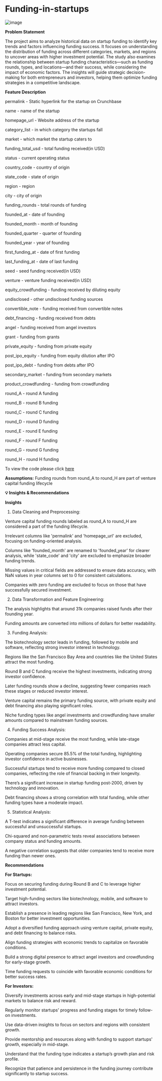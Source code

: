 # Funding-in-startups
![image](https://github.com/user-attachments/assets/2a53d583-1e2e-4082-a8a3-69c55abf7367)

**Problem Statement**

The project aims to analyze historical data on startup funding to identify key trends and factors influencing funding success. It focuses on understanding the distribution of funding across different categories, markets, and regions to uncover areas with higher investment potential. The study also examines the relationship between startup funding characteristics—such as funding rounds, types, and locations—and their success, while considering the impact of economic factors. The insights will guide strategic decision-making for both entrepreneurs and investors, helping them optimize funding strategies in a competitive landscape.

**Feature Description**

permalink - Static hyperlink for the startup on Crunchbase

name - name of the startup

homepage_url - Website address of the startup

category_list - in which category the startups fall

market - which market the startup caters to

funding_total_usd - total funding received(in USD)

status - current operating status

country_code - country of origin

state_code - state of origin

region - region

city - city of origin

funding_rounds - total rounds of funding

founded_at - date of founding

founded_month - month of founding

founded_quarter - quarter of founding

founded_year - year of founding

first_funding_at - date of first funding

last_funding_at - date of last funding

seed - seed funding received(in USD)

venture - venture funding received(in USD)

equity_crowdfunding - funding received by diluting equity

undisclosed - other undisclosed funding sources

convertible_note - funding received from convertible notes

debt_financing - funding received from debts

angel - funding received from angel investors

grant - funding from grants

private_equity - funding from private equity

post_ipo_equity - funding from equity dilution after IPO

post_ipo_debt - funding from debts after IPO

secondary_market - funding from secondary markets

product_crowdfunding - funding from crowdfunding

round_A - round A funding

round_B - round B funding

round_C - round C funding

round_D - round D funding

round_E - round E funding

round_F - round F funding

round_G - round G funding

round_H - round H funding

To view the code please click [here](https://github.com/vaishali071017/Funding-in-startups/blob/main/Funding_in_Starups.ipynb)

**Assumptions:** Funding rounds from round_A to round_H are part of venture capital funding lifecycle

**💡 Insights & Recommendations**

**Insights**

1. Data Cleaning and Preprocessing:

Venture capital funding rounds labeled as round_A to round_H are considered a part of the funding lifecycle.

Irrelevant columns like 'permalink' and 'homepage_url' are excluded, focusing on funding-oriented analysis.

Columns like 'founded_month' are renamed to 'founded_year' for clearer analysis, while 'state_code' and 'city' are excluded to emphasize broader funding trends.

Missing values in critical fields are addressed to ensure data accuracy, with NaN values in year columns set to 0 for consistent calculations.

Companies with zero funding are excluded to focus on those that have successfully secured investment.

2. Data Transformation and Feature Engineering:

The analysis highlights that around 31k companies raised funds after their founding year.

Funding amounts are converted into millions of dollars for better readability.

3. Funding Analysis:

The biotechnology sector leads in funding, followed by mobile and software, reflecting strong investor interest in technology.

Regions like the San Francisco Bay Area and countries like the United States attract the most funding.

Round B and C funding receive the highest investments, indicating strong investor confidence.

Later funding rounds show a decline, suggesting fewer companies reach these stages or reduced investor interest.

Venture capital remains the primary funding source, with private equity and debt financing also playing significant roles.

Niche funding types like angel investments and crowdfunding have smaller amounts compared to mainstream funding sources.

4. Funding Success Analysis:

Companies at mid-stage receive the most funding, while late-stage companies attract less capital.

Operating companies secure 85.5% of the total funding, highlighting investor confidence in active businesses.

Successful startups tend to receive more funding compared to closed companies, reflecting the role of financial backing in their longevity.

There’s a significant increase in startup funding post-2000, driven by technology and innovation.

Debt financing shows a strong correlation with total funding, while other funding types have a moderate impact.

5. Statistical Analysis:

A T-test indicates a significant difference in average funding between successful and unsuccessful startups.

Chi-squared and non-parametric tests reveal associations between company status and funding amounts.

A negative correlation suggests that older companies tend to receive more funding than newer ones.

**Recommendations**

**For Startups:**

Focus on securing funding during Round B and C to leverage higher investment potential.

Target high-funding sectors like biotechnology, mobile, and software to attract investors.

Establish a presence in leading regions like San Francisco, New York, and Boston for better investment opportunities.

Adopt a diversified funding approach using venture capital, private equity, and debt financing to balance risks.

Align funding strategies with economic trends to capitalize on favorable conditions.

Build a strong digital presence to attract angel investors and crowdfunding for early-stage growth.

Time funding requests to coincide with favorable economic conditions for better success rates.

**For Investors:**

Diversify investments across early and mid-stage startups in high-potential markets to balance risk and reward.

Regularly monitor startups' progress and funding stages for timely follow-on investments.

Use data-driven insights to focus on sectors and regions with consistent growth.

Provide mentorship and resources along with funding to support startups' growth, especially in mid-stage.

Understand that the funding type indicates a startup’s growth plan and risk profile.

Recognize that patience and persistence in the funding journey contribute significantly to startup success.
